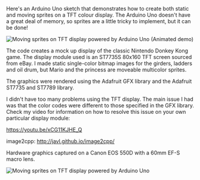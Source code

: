 Here's an Arduino Uno sketch that demonstrates how to create both static and moving sprites on a TFT colour display. The Arduino Uno doesn't have a great deal of memory, so  sprites are a little tricky to implement, but it can be done!

![Moving sprites on TFT display powered by Arduino Uno (Animated demo)](https://blog.nichelaboratory.com/wp-content/uploads/2022/10/Arduino-Uno-ST7735S-Moving-Sprites.gif)

The code creates a mock up display of the classic Nintendo Donkey Kong game. The display module used is an ST7735S 80x160 TFT screen sourced from eBay. I made static single-color bitmap images for the girders, ladders and oil drum, but Mario and the princess are moveable multicolor sprites.

The graphics were rendered using the Adafruit GFX library and the Adafruit ST7735 and ST7789 library.

I didn't have too many problems using the TFT display. The main issue I had was that the color codes were different to those specified in the GFX library. Check my video for information on how to resolve this issue on your own particular display module:

https://youtu.be/xCG11KJHE_Q

image2cpp: http://javl.github.io/image2cpp/

Hardware graphics captured on a Canon EOS 550D with a 60mm EF-S macro lens.

![Moving sprites on TFT display powered by Arduino Uno](https://blog.nichelaboratory.com/wp-content/uploads/2022/10/Arduino-Uno-ST7735S-Moving-Sprites-Game-Thumbnail.jpg)
